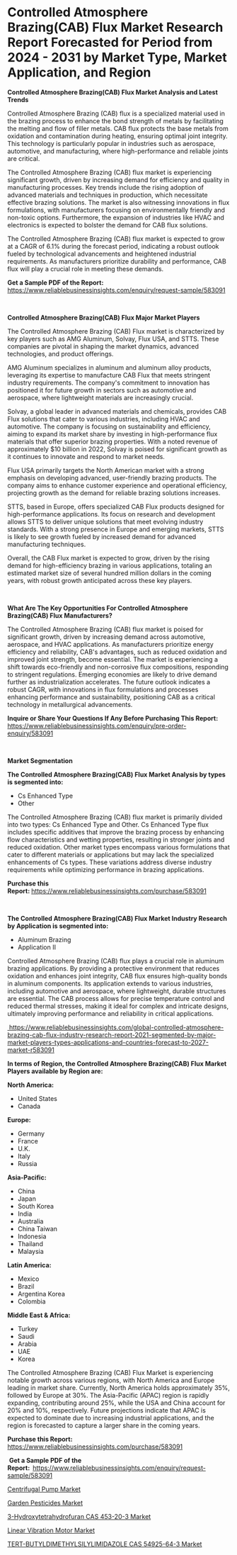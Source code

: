 <p><h1>Controlled Atmosphere Brazing(CAB) Flux Market Research Report Forecasted for Period from 2024 -  2031 by Market Type, Market Application, and Region</h1></p><p><strong>Controlled Atmosphere Brazing(CAB) Flux Market Analysis and Latest Trends</strong></p>
<p><p>Controlled Atmosphere Brazing (CAB) flux is a specialized material used in the brazing process to enhance the bond strength of metals by facilitating the melting and flow of filler metals. CAB flux protects the base metals from oxidation and contamination during heating, ensuring optimal joint integrity. This technology is particularly popular in industries such as aerospace, automotive, and manufacturing, where high-performance and reliable joints are critical.</p><p>The Controlled Atmosphere Brazing (CAB) flux market is experiencing significant growth, driven by increasing demand for efficiency and quality in manufacturing processes. Key trends include the rising adoption of advanced materials and techniques in production, which necessitate effective brazing solutions. The market is also witnessing innovations in flux formulations, with manufacturers focusing on environmentally friendly and non-toxic options. Furthermore, the expansion of industries like HVAC and electronics is expected to bolster the demand for CAB flux solutions.</p><p>The Controlled Atmosphere Brazing (CAB) flux market is expected to grow at a CAGR of 6.1% during the forecast period, indicating a robust outlook fueled by technological advancements and heightened industrial requirements. As manufacturers prioritize durability and performance, CAB flux will play a crucial role in meeting these demands.</p></p>
<p><strong>Get a Sample PDF of the Report:&nbsp;</strong> <a href="https://www.reliablebusinessinsights.com/enquiry/request-sample/583091?utm_campaign=1091&utm_medium=2&utm_source=Github&utm_content=ia&utm_term=16122024&utm_id=controlled-atmosphere-brazingcab-flux">https://www.reliablebusinessinsights.com/enquiry/request-sample/583091</a></p>
<p>&nbsp;</p>
<p><strong>Controlled Atmosphere Brazing(CAB) Flux Major Market Players</strong></p>
<p><p>The Controlled Atmosphere Brazing (CAB) Flux market is characterized by key players such as AMG Aluminum, Solvay, Flux USA, and STTS. These companies are pivotal in shaping the market dynamics, advanced technologies, and product offerings.</p><p>AMG Aluminum specializes in aluminum and aluminum alloy products, leveraging its expertise to manufacture CAB Flux that meets stringent industry requirements. The company's commitment to innovation has positioned it for future growth in sectors such as automotive and aerospace, where lightweight materials are increasingly crucial.</p><p>Solvay, a global leader in advanced materials and chemicals, provides CAB Flux solutions that cater to various industries, including HVAC and automotive. The company is focusing on sustainability and efficiency, aiming to expand its market share by investing in high-performance flux materials that offer superior brazing properties. With a noted revenue of approximately $10 billion in 2022, Solvay is poised for significant growth as it continues to innovate and respond to market needs.</p><p>Flux USA primarily targets the North American market with a strong emphasis on developing advanced, user-friendly brazing products. The company aims to enhance customer experience and operational efficiency, projecting growth as the demand for reliable brazing solutions increases.</p><p>STTS, based in Europe, offers specialized CAB Flux products designed for high-performance applications. Its focus on research and development allows STTS to deliver unique solutions that meet evolving industry standards. With a strong presence in Europe and emerging markets, STTS is likely to see growth fueled by increased demand for advanced manufacturing techniques.</p><p>Overall, the CAB Flux market is expected to grow, driven by the rising demand for high-efficiency brazing in various applications, totaling an estimated market size of several hundred million dollars in the coming years, with robust growth anticipated across these key players.</p></p>
<p>&nbsp;</p>
<p><strong>What Are The Key Opportunities For Controlled Atmosphere Brazing(CAB) Flux Manufacturers?</strong></p>
<p><p>The Controlled Atmosphere Brazing (CAB) flux market is poised for significant growth, driven by increasing demand across automotive, aerospace, and HVAC applications. As manufacturers prioritize energy efficiency and reliability, CAB's advantages, such as reduced oxidation and improved joint strength, become essential. The market is experiencing a shift towards eco-friendly and non-corrosive flux compositions, responding to stringent regulations. Emerging economies are likely to drive demand further as industrialization accelerates. The future outlook indicates a robust CAGR, with innovations in flux formulations and processes enhancing performance and sustainability, positioning CAB as a critical technology in metallurgical advancements.</p></p>
<p><strong>Inquire or Share Your Questions If Any Before Purchasing This Report:</strong> <a href="https://www.reliablebusinessinsights.com/enquiry/pre-order-enquiry/583091?utm_campaign=1091&utm_medium=2&utm_source=Github&utm_content=ia&utm_term=16122024&utm_id=controlled-atmosphere-brazingcab-flux">https://www.reliablebusinessinsights.com/enquiry/pre-order-enquiry/583091</a></p>
<p>&nbsp;</p>
<p><strong>Market Segmentation</strong></p>
<p><strong>The Controlled Atmosphere Brazing(CAB) Flux Market Analysis by types is segmented into:</strong></p>
<p><ul><li>Cs Enhanced Type</li><li>Other</li></ul></p>
<p><p>The Controlled Atmosphere Brazing (CAB) flux market is primarily divided into two types: Cs Enhanced Type and Other. Cs Enhanced Type flux includes specific additives that improve the brazing process by enhancing flow characteristics and wetting properties, resulting in stronger joints and reduced oxidation. Other market types encompass various formulations that cater to different materials or applications but may lack the specialized enhancements of Cs types. These variations address diverse industry requirements while optimizing performance in brazing applications.</p></p>
<p><strong>Purchase this Report:&nbsp;</strong><a href="https://www.reliablebusinessinsights.com/purchase/583091?utm_campaign=1091&utm_medium=2&utm_source=Github&utm_content=ia&utm_term=16122024&utm_id=controlled-atmosphere-brazingcab-flux">https://www.reliablebusinessinsights.com/purchase/583091</a></p>
<p>&nbsp;</p>
<p><strong>The Controlled Atmosphere Brazing(CAB) Flux Market Industry Research by Application is segmented into:</strong></p>
<p><ul><li>Aluminum Brazing</li><li>Application II</li></ul></p>
<p><p>Controlled Atmosphere Brazing (CAB) flux plays a crucial role in aluminum brazing applications. By providing a protective environment that reduces oxidation and enhances joint integrity, CAB flux ensures high-quality bonds in aluminum components. Its application extends to various industries, including automotive and aerospace, where lightweight, durable structures are essential. The CAB process allows for precise temperature control and reduced thermal stresses, making it ideal for complex and intricate designs, ultimately improving performance and reliability in critical applications.</p></p>
<p><a href="https://www.reliablebusinessinsights.com/global-controlled-atmosphere-brazing-cab-flux-industry-research-report-2021-segmented-by-major-market-players-types-applications-and-countries-forecast-to-2027-market-r583091?utm_campaign=1091&utm_medium=2&utm_source=Github&utm_content=ia&utm_term=16122024&utm_id=controlled-atmosphere-brazingcab-flux">&nbsp;https://www.reliablebusinessinsights.com/global-controlled-atmosphere-brazing-cab-flux-industry-research-report-2021-segmented-by-major-market-players-types-applications-and-countries-forecast-to-2027-market-r583091</a></p>
<p><strong>In terms of Region, the Controlled Atmosphere Brazing(CAB) Flux Market Players available by Region are:</strong></p>
<p>
    <p> <strong> North America: </strong>
        <ul>
            <li>United States</li>
            <li>Canada</li>
        </ul>
        </p> 
    <p> <strong> Europe: </strong>
        <ul>
            <li>Germany</li>
            <li>France</li>
            <li>U.K.</li>
            <li>Italy</li>
            <li>Russia</li>
        </ul>
        </p> 
    <p> <strong> Asia-Pacific: </strong>
        <ul>
            <li>China</li>
            <li>Japan</li>
            <li>South Korea</li>
            <li>India</li>
            <li>Australia</li>
            <li>China Taiwan</li>
            <li>Indonesia</li>
            <li>Thailand</li>
            <li>Malaysia</li>
        </ul>
        </p> 
    <p> <strong> Latin America: </strong>
        <ul>
            <li>Mexico</li>
            <li>Brazil</li>
            <li>Argentina Korea</li>
            <li>Colombia</li>
        </ul>
        </p> 
    <p> <strong> Middle East & Africa: </strong>
        <ul>
            <li>Turkey</li>
            <li>Saudi</li>
            <li>Arabia</li>
            <li>UAE</li>
            <li>Korea</li>
        </ul>
    </p>
    </p>
<p><p>The Controlled Atmosphere Brazing (CAB) Flux Market is experiencing notable growth across various regions, with North America and Europe leading in market share. Currently, North America holds approximately 35%, followed by Europe at 30%. The Asia-Pacific (APAC) region is rapidly expanding, contributing around 25%, while the USA and China account for 20% and 10%, respectively. Future projections indicate that APAC is expected to dominate due to increasing industrial applications, and the region is forecasted to capture a larger share in the coming years.</p></p>
<p><strong>Purchase this Report: </strong><a href="https://www.reliablebusinessinsights.com/purchase/583091?utm_campaign=1091&utm_medium=2&utm_source=Github&utm_content=ia&utm_term=16122024&utm_id=controlled-atmosphere-brazingcab-flux">https://www.reliablebusinessinsights.com/purchase/583091</a></p>
<p>&nbsp;<strong>Get a Sample PDF of the Report:&nbsp;&nbsp;</strong><a href="https://www.reliablebusinessinsights.com/enquiry/request-sample/583091?utm_campaign=1091&utm_medium=2&utm_source=Github&utm_content=ia&utm_term=16122024&utm_id=controlled-atmosphere-brazingcab-flux">https://www.reliablebusinessinsights.com/enquiry/request-sample/583091</a></p>
<p><strong></strong></p>
<p><p><a href="https://www.linkedin.com/pulse/evaluating-centrifugal-pump-market-current-trends-future-oxepe?utm_campaign=1091&utm_medium=2&utm_source=Github&utm_content=ia&utm_term=16122024&utm_id=controlled-atmosphere-brazingcab-flux">Centrifugal Pump Market</a></p><p><a href="https://www.linkedin.com/pulse/garden-pesticides-market-analysis-major-challenges-sales-volume-7pr6f?utm_campaign=1091&utm_medium=2&utm_source=Github&utm_content=ia&utm_term=16122024&utm_id=controlled-atmosphere-brazingcab-flux">Garden Pesticides Market</a></p><p><a href="https://github.com/rosamariarocque98/Market-Research-Report-List-1/blob/main/3-hydroxytetrahydrofuran-cas-453-20-3-market.md?utm_campaign=1091&utm_medium=2&utm_source=Github&utm_content=ia&utm_term=16122024&utm_id=controlled-atmosphere-brazingcab-flux">3-Hydroxytetrahydrofuran CAS 453-20-3 Market</a></p><p><a href="https://www.linkedin.com/pulse/growth-journey-linear-vibration-motor-market-uncovering-138-2qode?utm_campaign=1091&utm_medium=2&utm_source=Github&utm_content=ia&utm_term=16122024&utm_id=controlled-atmosphere-brazingcab-flux">Linear Vibration Motor Market</a></p><p><a href="https://github.com/MariaWashington76/Market-Research-Report-List-1/blob/main/tert-butyldimethylsilylimidazole-cas-54925-64-3-market.md?utm_campaign=1091&utm_medium=2&utm_source=Github&utm_content=ia&utm_term=16122024&utm_id=controlled-atmosphere-brazingcab-flux">TERT-BUTYLDIMETHYLSILYLIMIDAZOLE CAS 54925-64-3 Market</a></p></p>